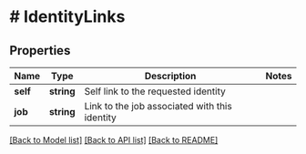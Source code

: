 # # IdentityLinks

## Properties

Name | Type | Description | Notes
------------ | ------------- | ------------- | -------------
**self** | **string** | Self link to the requested identity |
**job** | **string** | Link to the job associated with this identity |

[[Back to Model list]](../../README.md#models) [[Back to API list]](../../README.md#endpoints) [[Back to README]](../../README.md)
